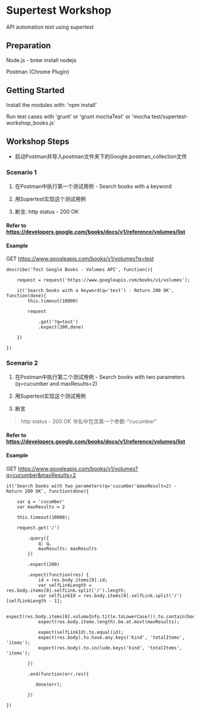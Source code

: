 # Supertest Workshop

API automation test using supertest

## Preparation
Node.js - brew install nodejs

Postman (Chrome Plugin)


## Getting Started
Install the modules with: 'npm install'

Run test cases with 'grunt' or 'grunt mochaTest' or 'mocha test/supertest-workshop_books.js'

## Workshop Steps

- 启动Postman并导入postman文件夹下的Google.postman_collection文件

### Scenario 1
1. 在Postman中执行第一个测试用例 - Search books with a keyword

2. 用Supertest实现这个测试用例

3. 断言: http status - 200 OK

#### Refer to https://developers.google.com/books/docs/v1/reference/volumes/list
#### Example
GET https://www.googleapis.com/books/v1/volumes?q=test

    describe('Test Google Books - Volumes API', function(){

        request = request('https://www.googleapis.com/books/v1/volumes');

        it('Search books with a keyword(q='test') - Return 200 OK', function(done){
            this.timeout(10000)

            request

                .get('?q=test')
                .expect(200,done)

        })

    })

### Scenario 2
1. 在Postman中执行第二个测试用例 - Search books with two parameters (q=cucumber and maxResults=2)

2. 用Supertest实现这个测试用例

3. 断言
> http status - 200 OK
> 书名中包含第一个参数-"cucumber"

#### Refer to https://developers.google.com/books/docs/v1/reference/volumes/list
#### Example

GET https://www.googleapis.com/books/v1/volumes?q=cucumber&maxResults=2

    it('Search books with two parameters(q='cucumber'&maxResult=2) - Return 200 OK', function(done){

        var q = 'cucumber'
        var maxResults = 2

        this.timeout(10000);

        request.get('/')

            .query({
                q: q,
                maxResults: maxResults
            })

            .expect(200)

            .expect(function(res) {
                id = res.body.items[0].id;
                var selfLinkLength = res.body.items[0].selfLink.split('/').length;
                var selfLinkId = res.body.items[0].selfLink.split('/')[selfLinkLength - 1];

                expect(res.body.items[0].volumeInfo.title.toLowerCase()).to.contain(bookname);
                expect(res.body.items.length).be.at.most(maxResults);

                expect(selfLinkId).to.equal(id);
                expect(res.body).to.have.any.keys('kind', 'totalItems', 'items');
                expect(res.body).to.include.keys('kind', 'totalItems', 'items');

            })

            .end(function(err,res){

               done(err);

            })

    })



